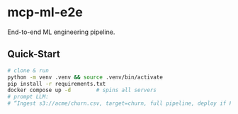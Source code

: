 
# mcp-ml-e2e

End-to-end ML engineering pipeline.

## Quick-Start

```bash
# clone & run
python -m venv .venv && source .venv/bin/activate
pip install -r requirements.txt
docker compose up -d        # spins all servers
# prompt LLM:
# “Ingest s3://acme/churn.csv, target=churn, full pipeline, deploy if F1 ≥ 0.80”
```
